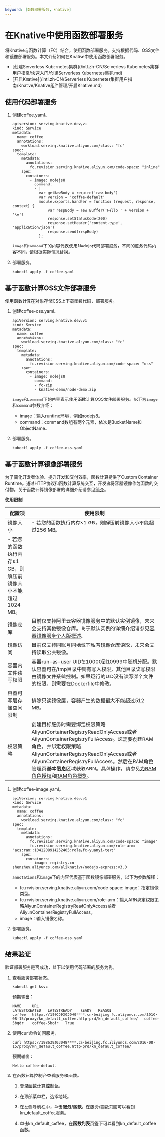 ```yaml
---
keyword: [函数部署服务, Knative]
---
```


# 在Knative中使用函数部署服务

将Knative与函数计算（FC）结合，使用函数部署服务，支持根据代码、OSS文件和镜像部署服务。本文介绍如何在Knative中使用函数部署服务。

-   [创建Serverless Kubernetes集群](/intl.zh-CN/Serverless Kubernetes集群用户指南/快速入门/创建Serverless Kubernetes集群.md)
-   [开启Knative](/intl.zh-CN/Serverless Kubernetes集群用户指南/Knative/Knative组件管理/开启Knative.md)

## 使用代码部署服务

1.  创建coffee.yaml。

    ```
    apiVersion: serving.knative.dev/v1
    kind: Service
    metadata:
      name: coffee
      annotations:
        workload.serving.knative.aliyun.com/class: "fc"
    spec:
      template:
        metadata:
          annotations:
            fc.revision.serving.knative.aliyun.com/code-space: "inline"
        spec:
          containers:
            - image: nodejs8
              command:
              - |
                var getRawBody = require('raw-body')
                var version = 'coffee-default'
                module.exports.handler = function (request, response, context) {
                    var respBody = new Buffer('Hello ' + version + '\n')
                    response.setStatusCode(200)
                    response.setHeader('content-type', 'application/json')
                    response.send(respBody)
                };
    ```

    `image`和`command`下的内容代表使用Nodejs代码部署服务，不同的服务代码内容不同，请根据实际情况替换。

2.  部署服务。

    ```
    kubectl apply -f coffee.yaml
    ```


## 基于函数计算OSS文件部署服务

使用函数计算在对象存储OSS上下载函数代码，部署服务。

1.  创建coffee-oss.yaml。

    ```
    apiVersion: serving.knative.dev/v1
    kind: Service
    metadata:
      name: coffee
      annotations:
        workload.serving.knative.aliyun.com/class: "fc"
    spec:
      template:
        metadata:
          annotations:
            fc.revision.serving.knative.aliyun.com/code-space: "oss"
        spec:
          containers:
            - image: nodejs8
              command:
              - fc-zip
              - knative-demo/node-demo.zip
    ```

    `image`和`command`下的内容表示使用函数计算OSS文件部署服务。以下为`image`和`command`参数介绍：

    -   image：输入runtime环境，例如nodejs8。
    -   command：command数组有两个元素，依次是BucketName和ObjectName。
2.  部署服务。

    ```
    kubectl apply -f coffee-oss.yaml
    ```


## 基于函数计算镜像部署服务

为了简化开发者体验、提升开发和交付效率，函数计算提供了Custom Container Runtime。通过HTTP协议和函数计算系统交互，开发者将容器镜像作为函数的交付物。关于函数计算镜像部署的详细介绍请参见[简介]()。

**使用限制**

|配置项|使用限制|
|---|----|
|镜像大小|-   若您的函数执行内存<1 GB，则解压前镜像大小不能超过256 MB。
-   若您的函数执行内存≥1 GB，则解压前镜像大小不能超过1024 MB。 |
|镜像仓库|目前仅支持阿里云容器镜像服务中的默认实例镜像，未来会支持其他镜像仓库。关于默认实例的详细介绍请参见[容器镜像服务个人版概述]()。|
|镜像访问|目前仅支持同账号同地域下私有镜像仓库读取，未来会支持读取公共镜像。|
|容器内文件读写权限|容器run-as-user UID在10000到10999中随机分配。默认容器可在/tmp目录中具有写入权限，其他目录读写权限由镜像文件系统控制。如果运行的UID没有读写某个文件的权限，则需要在Dockerfile中修改。|
|容器可写层存储空间限制|排除只读镜像层，容器产生的数据最大不能超过512 MB。|
|权限策略|创建目标服务时需要绑定权限策略AliyunContainerRegistryReadOnlyAccess或者AliyunContainerRegistryFullAccess。您需要创建RAM角色，并绑定权限策略AliyunContainerRegistryReadOnlyAccess或者AliyunContainerRegistryFullAccess。然后在RAM角色管理页**基本信息**区域获取ARN。具体操作，请参见[为RAM角色授权](/intl.zh-CN/角色管理/为RAM角色授权.md)和[RAM角色概览](/intl.zh-CN/角色管理/RAM角色概览.md)。|

1.  创建coffee-image.yaml。

    ```
    apiVersion: serving.knative.dev/v1
    kind: Service
    metadata:
      name: coffee
      annotations:
        workload.serving.knative.aliyun.com/class: "fc"
    spec:
      template:
        metadata:
          annotations:
            fc.revision.serving.knative.aliyun.com/code-space: "image"
            fc.revision.serving.knative.aliyun.com/role-arm: "acs:ram::1041208914252405:role/fc-yuanyi-test"
        spec:
          containers:
            - image: registry.cn-shenzhen.aliyuncs.com/aliknative/nodejs-express:v3.0
    ```

    `annotations`和`image`下的内容代表基于函数镜像部署服务，以下为参数解释：

    -   fc.revision.serving.knative.aliyun.com/code-space: image：指定镜像类型。
    -   fc.revision.serving.knative.aliyun.com/role-arm：输入ARN绑定权限策略AliyunContainerRegistryReadOnlyAccess或者AliyunContainerRegistryFullAccess。
    -   image：输入镜像名称。
2.  部署服务。

    ```
    kubectl apply -f coffee-oss.yaml
    ```


## 结果验证

验证部署服务是否成功，以下以使用代码部署的服务为例。

1.  查看服务部署状态。

    ```
    kubectl get ksvc
    ```

    预期输出：

    ```
    NAME     URL                                                                                                                  LATESTCREATED   LATESTREADY    READY   REASON
    coffee   https://198639303048****.cn-beijing.fc.aliyuncs.com/2016-08-15/proxy/kn_default_coffee.http-prd/kn_default_coffee/   coffee-5bqdr    coffee-5bqdr   True
    ```

2.  使用curl命令访问服务。

    ```
    curl https://198639303048****.cn-beijing.fc.aliyuncs.com/2016-08-15/proxy/kn_default_coffee.http-prd/kn_default_coffee/
    ```

    预期输出：

    ```
    Hello coffee-default
    ```

3.  在函数计算控制台查看服务和函数。

    1.  登录[函数计算控制台](https://fc.console.aliyun.com)。

    2.  在顶部菜单栏，选择地域。

    3.  在左侧导航栏中，单击**服务/函数**。在服务/函数页面可以看到kn\_default\_coffee服务。

    4.  单击kn\_default\_coffee，在**函数列表**页签下可以看到kn\_default\_coffee函数。



